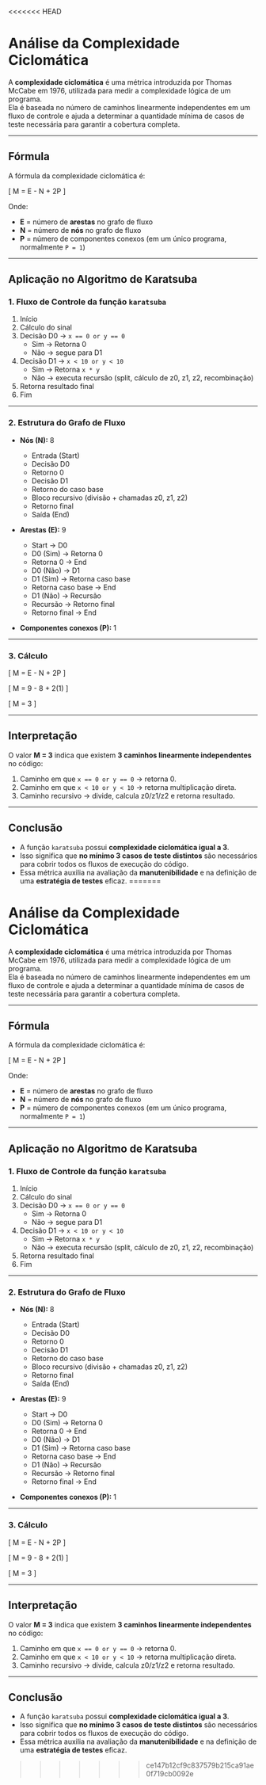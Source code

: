 <<<<<<< HEAD
# Análise da Complexidade Ciclomática

A **complexidade ciclomática** é uma métrica introduzida por Thomas McCabe em 1976, utilizada para medir a complexidade lógica de um programa.  
Ela é baseada no número de caminhos linearmente independentes em um fluxo de controle e ajuda a determinar a quantidade mínima de casos de teste necessária para garantir a cobertura completa.

---

## Fórmula

A fórmula da complexidade ciclomática é:

\[
M = E - N + 2P
\]

Onde:  
- **E** = número de **arestas** no grafo de fluxo  
- **N** = número de **nós** no grafo de fluxo  
- **P** = número de componentes conexos (em um único programa, normalmente `P = 1`)

---

## Aplicação no Algoritmo de Karatsuba

### 1. Fluxo de Controle da função `karatsuba`

1. Início  
2. Cálculo do sinal  
3. Decisão D0 → `x == 0 or y == 0`  
   - Sim → Retorna 0  
   - Não → segue para D1  
4. Decisão D1 → `x < 10 or y < 10`  
   - Sim → Retorna `x * y`  
   - Não → executa recursão (split, cálculo de z0, z1, z2, recombinação)  
5. Retorna resultado final  
6. Fim

---

### 2. Estrutura do Grafo de Fluxo

- **Nós (N):** 8  
  - Entrada (Start)  
  - Decisão D0  
  - Retorno 0  
  - Decisão D1  
  - Retorno do caso base  
  - Bloco recursivo (divisão + chamadas z0, z1, z2)  
  - Retorno final  
  - Saída (End)  

- **Arestas (E):** 9  
  - Start → D0  
  - D0 (Sim) → Retorna 0  
  - Retorna 0 → End  
  - D0 (Não) → D1  
  - D1 (Sim) → Retorna caso base  
  - Retorna caso base → End  
  - D1 (Não) → Recursão  
  - Recursão → Retorno final  
  - Retorno final → End  

- **Componentes conexos (P):** 1  

---

### 3. Cálculo

\[
M = E - N + 2P
\]

\[
M = 9 - 8 + 2(1)
\]

\[
M = 3
\]

---

## Interpretação

O valor **M = 3** indica que existem **3 caminhos linearmente independentes** no código:

1. Caminho em que `x == 0 or y == 0` → retorna 0.  
2. Caminho em que `x < 10 or y < 10` → retorna multiplicação direta.  
3. Caminho recursivo → divide, calcula z0/z1/z2 e retorna resultado.  

---

## Conclusão

- A função `karatsuba` possui **complexidade ciclomática igual a 3**.  
- Isso significa que **no mínimo 3 casos de teste distintos** são necessários para cobrir todos os fluxos de execução do código.  
- Essa métrica auxilia na avaliação da **manutenibilidade** e na definição de uma **estratégia de testes** eficaz.
=======
# Análise da Complexidade Ciclomática

A **complexidade ciclomática** é uma métrica introduzida por Thomas McCabe em 1976, utilizada para medir a complexidade lógica de um programa.  
Ela é baseada no número de caminhos linearmente independentes em um fluxo de controle e ajuda a determinar a quantidade mínima de casos de teste necessária para garantir a cobertura completa.

---

## Fórmula

A fórmula da complexidade ciclomática é:

\[
M = E - N + 2P
\]

Onde:  
- **E** = número de **arestas** no grafo de fluxo  
- **N** = número de **nós** no grafo de fluxo  
- **P** = número de componentes conexos (em um único programa, normalmente `P = 1`)

---

## Aplicação no Algoritmo de Karatsuba

### 1. Fluxo de Controle da função `karatsuba`

1. Início  
2. Cálculo do sinal  
3. Decisão D0 → `x == 0 or y == 0`  
   - Sim → Retorna 0  
   - Não → segue para D1  
4. Decisão D1 → `x < 10 or y < 10`  
   - Sim → Retorna `x * y`  
   - Não → executa recursão (split, cálculo de z0, z1, z2, recombinação)  
5. Retorna resultado final  
6. Fim

---

### 2. Estrutura do Grafo de Fluxo

- **Nós (N):** 8  
  - Entrada (Start)  
  - Decisão D0  
  - Retorno 0  
  - Decisão D1  
  - Retorno do caso base  
  - Bloco recursivo (divisão + chamadas z0, z1, z2)  
  - Retorno final  
  - Saída (End)  

- **Arestas (E):** 9  
  - Start → D0  
  - D0 (Sim) → Retorna 0  
  - Retorna 0 → End  
  - D0 (Não) → D1  
  - D1 (Sim) → Retorna caso base  
  - Retorna caso base → End  
  - D1 (Não) → Recursão  
  - Recursão → Retorno final  
  - Retorno final → End  

- **Componentes conexos (P):** 1  

---

### 3. Cálculo

\[
M = E - N + 2P
\]

\[
M = 9 - 8 + 2(1)
\]

\[
M = 3
\]

---

## Interpretação

O valor **M = 3** indica que existem **3 caminhos linearmente independentes** no código:

1. Caminho em que `x == 0 or y == 0` → retorna 0.  
2. Caminho em que `x < 10 or y < 10` → retorna multiplicação direta.  
3. Caminho recursivo → divide, calcula z0/z1/z2 e retorna resultado.  

---

## Conclusão

- A função `karatsuba` possui **complexidade ciclomática igual a 3**.  
- Isso significa que **no mínimo 3 casos de teste distintos** são necessários para cobrir todos os fluxos de execução do código.  
- Essa métrica auxilia na avaliação da **manutenibilidade** e na definição de uma **estratégia de testes** eficaz.
>>>>>>> ce147b12cf9c837579b215ca91ae0f719cb0092e
